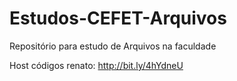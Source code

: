 # Estudos-CEFET-Arquivos
Repositório para estudo de Arquivos na faculdade

Host códigos renato: http://bit.ly/4hYdneU